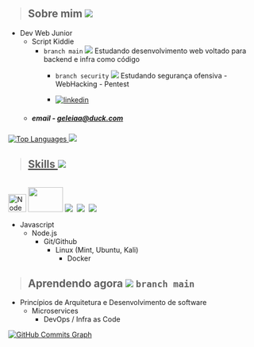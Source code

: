 > ## Sobre mim <img src=https://cdn.jsdelivr.net/gh/Readme-Workflows/Readme-Icons@main/icons/gifs/wave.gif />
* Dev Web Junior 
  * Script Kiddie
    - ```branch main``` <img src="https://cdn.jsdelivr.net/gh/Readme-Workflows/Readme-Icons@main/icons/octicons/PullRequestNeutral.svg" /> Estudando desenvolvimento web voltado para backend e infra como código
      - ```branch security``` <img src="https://cdn.jsdelivr.net/gh/Readme-Workflows/Readme-Icons@main/icons/octicons/PullRequestMerged.svg" /> Estudando segurança ofensiva - WebHacking - Pentest
      


      - <a href="https://www.linkedin.com/in/guilherme-ferreira-48b135247/" target="_blank">
        <img align="center" src="https://img.shields.io/badge/-LinkedIn-F5F5F5?style=flat&logo=linkedin&logoColor=black" alt="linkedin" /> </a>
  - ##### email - geleiaa@duck.com
<!-- <a href="https://tryhackme.com/p/gleleiauu">TryHackMe</a> -->
<!-- <a href="https://www.linkedin.com/in/guilherme-ferreira-48b135247/" > <img src="https://img.shields.io/badge/-Linkedin-blue?style=flat-square&logo=linkedin"> </a> -->

</a>
<a href="https://github.com/geleiaa" align="left"><img src="https://github-readme-stats.vercel.app/api/top-langs/?username=geleiaa&langs_count=10&title_color=0891b2&text_color=ffffff&icon_color=0891b2&bg_color=1c1917&hide_border=true&locale=en&custom_title=Top%20%Languages" alt="Top Languages"/</a> <a href="https://github.com/geleiaa">
    <img src="https://github-stats-alpha.vercel.app/api?username=geleiaa&cc=22272e&tc=37BCF6&ic=fff&bc=0000">





<!-- [](http://github-profile-summary-cards.vercel.app/api/cards/repos-per-language?username=geleiaa&theme=tokyonight) -->
<!-- [](http://github-profile-summary-cards.vercel.app/api/cards/most-commit-language?username=geleiaa&theme=tokyonight) -->
<!-- [![Top Langs](https://github-readme-stats.vercel.app/api/top-langs/?username=geleiaa&layout=compact&show_icons=true&theme=tokyonight)](https://github.com/geleiaa) -->





> ## Skills <img src="https://cdn.jsdelivr.net/gh/Readme-Workflows/Readme-Icons@main/icons/octicons/PullRequestOpened.svg" />

<div style="display: inline_block"><br>
  <a href="https://nodejs.org/en/" target="_blank" rel="noreferrer"><img src="https://raw.githubusercontent.com/danielcranney/readme-generator/main/public/icons/skills/nodejs-colored.svg" width="36" height="36" alt="NodeJS" /></a> 
  <img height="50" width="70" src="https://cdn.jsdelivr.net/gh/devicons/devicon/icons/nodejs/nodejs-plain-wordmark.svg" />
  <!-- <img height="50" width="70" src="https://cdn.jsdelivr.net/gh/devicons/devicon/icons/express/express-original.svg" /> -->
  <a href="https://www.linux.org/#gh-dark-mode-only"><img src="https://img.shields.io/badge/-Linux-05122A?style=flat&logo=linux" /></a>&nbsp;
  <a href="https://git-scm.com/#gh-dark-mode-only"><img src="https://img.shields.io/badge/-Git-05122A?style=flat&logo=git" /></a>&nbsp;
  <a href="https://www.docker.com/#gh-dark-mode-only"><img src="https://img.shields.io/badge/-Docker-05122A?style=flat&logo=docker" /></a>&nbsp;
</div>

- Javascript
  - Node.js 
    - Git/Github
      - Linux (Mint, Ubuntu, Kali)
        - Docker




> ## Aprendendo agora <img src="https://cdn.jsdelivr.net/gh/Readme-Workflows/Readme-Icons@main/icons/octicons/PullRequestNeutral.svg" /> ```branch main``` 

- Princípios de Arquitetura e Desenvolvimento de software
  - Microservices 
    - DevOps / Infra as Code


<a href="http://www.github.com/geleiaa"><img src="https://github-readme-activity-graph.cyclic.app/graph?username=geleiaa&bg_color=1c1917&color=ffffff&line=0891b2&point=ffffff&area_color=1c1917&area=true&hide_border=true&custom_title=GitHub%20Commits%20Graph" alt="GitHub Commits Graph" /></a>
